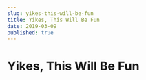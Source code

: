 ```yaml
---
slug: yikes-this-will-be-fun
title: Yikes, This Will Be Fun
date: 2019-03-09
published: true
---
```


# Yikes, This Will Be Fun

